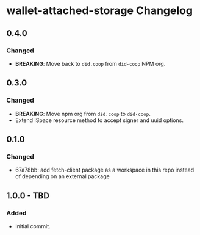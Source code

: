 # wallet-attached-storage Changelog

## 0.4.0
### Changed
- **BREAKING**: Move back to `did.coop` from `did-coop` NPM org.

## 0.3.0

### Changed
- **BREAKING**: Move npm org from `did.coop` to `did-coop`.
- Extend ISpace resource method to accept signer and uuid options.

## 0.1.0

### Changed

- 67a78bb: add fetch-client package as a workspace in this repo instead of depending on an external package

## 1.0.0 - TBD

### Added

- Initial commit.
